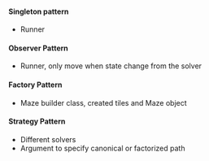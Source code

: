#### Singleton pattern
- Runner

#### Observer Pattern
- Runner, only move when state change from the solver

#### Factory Pattern
- Maze builder class, created tiles and Maze object

#### Strategy Pattern
- Different solvers
- Argument to specify canonical or factorized path